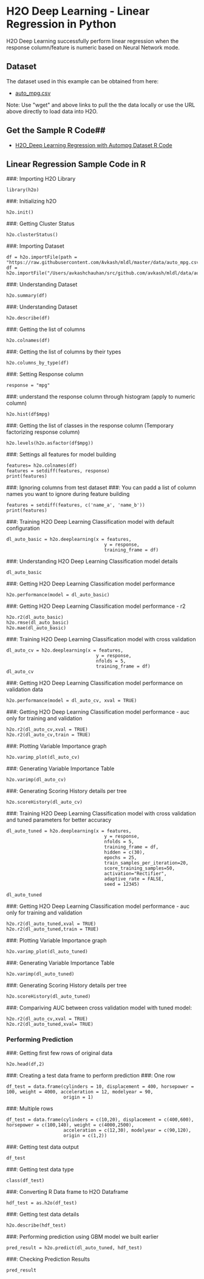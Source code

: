 # H2O Deep Learning - Linear Regression in Python # 

H2O Deep Learning successfully perform linear regression when the response column/feature is numeric based on Neural Network mode. 

## Dataset ##
The dataset used in this example can be obtained from here:
 - [auto_mpg.csv](https://raw.githubusercontent.com/Avkash/mldl/master/data/auto_mpg.csv)

Note: Use "wget" and above links to pull the the data locally or use the URL above directly to load data into H2O.
  
## Get the Sample R Code##
  - [H2O_Deep Learning Regression with Autompg Dataset R Code](https://github.com/Avkash/mldl/blob/master/code/R/H2O_DeepLearning_Regression_AutoMpg.R)
  
  
## Linear Regression Sample Code in R ##

###: Importing H2O Library
```
library(h2o)
```
###: Initializing h2O
```
h2o.init()
```
###: Getting Cluster Status
```
h2o.clusterStatus()
```
###: Importing Dataset
```
df = h2o.importFile(path = "https://raw.githubusercontent.com/Avkash/mldl/master/data/auto_mpg.csv")
df = h2o.importFile("/Users/avkashchauhan/src/github.com/avkash/mldl/data/auto_mpg.csv")
```
###: Understanding Dataset
```
h2o.summary(df)
```
###: Understanding Dataset
```
h2o.describe(df)
```
###: Getting the list of columns
```
h2o.colnames(df)
```
###: Getting the list of columns by their types
```
h2o.columns_by_type(df)
```
###: Setting Response column
```
response = "mpg"
```
###: understand the response column through histogram (apply to numeric column)
```
h2o.hist(df$mpg)
```
###: Getting the list of classes in the response column (Temporary factorizing response column)
```
h2o.levels(h2o.asfactor(df$mpg))
```
###: Settings all features for model building
```
features= h2o.colnames(df)
features = setdiff(features, response)
print(features)
```
###: Ignoring columns from test dataset
###: You can padd a list of column names you want to ignore during feature building
```
features = setdiff(features, c('name_a', 'name_b'))
print(features)
```
###: Training H2O Deep Learning Classification model with default configuration
```
dl_auto_basic = h2o.deeplearning(x = features,
                                    y = response,
                                    training_frame = df)
```
###: Understanding H2O Deep Learning Classification model details
```
dl_auto_basic
```

###: Getting H2O Deep Learning Classification model performance
```
h2o.performance(model = dl_auto_basic)
```

###: Getting H2O Deep Learning Classification model performance - r2
```
h2o.r2(dl_auto_basic)
h2o.rmse(dl_auto_basic)
h2o.mae(dl_auto_basic)
```


###: Training H2O Deep Learning Classification model with cross validation
```
dl_auto_cv = h2o.deeplearning(x = features,
                                 y = response,
                                 nfolds = 5,
                                 training_frame = df)
dl_auto_cv
```

###: Getting H2O Deep Learning Classification model performance on validation data
```
h2o.performance(model = dl_auto_cv, xval = TRUE)
```

###: Getting H2O Deep Learning Classification model performance - auc only for training and validation
```
h2o.r2(dl_auto_cv,xval = TRUE)
h2o.r2(dl_auto_cv,train = TRUE)
```


###: Plotting Variable Importance graph
```
h2o.varimp_plot(dl_auto_cv)
```

###: Generating Variable Importance Table
```
h2o.varimp(dl_auto_cv)
```

###: Generating Scoring History details per tree
```
h2o.scoreHistory(dl_auto_cv)
```

###: Training H2O Deep Learning Classification model with cross validation and tuned parameters for better accuracy
```
dl_auto_tuned = h2o.deeplearning(x = features,
                                    y = response,
                                    nfolds = 5,
                                    training_frame = df,
                                    hidden = c(30),
                                    epochs = 25,
                                    train_samples_per_iteration=20,
                                    score_training_samples=50,
                                    activation="Rectifier",
                                    adaptive_rate = FALSE,
                                    seed = 12345)

dl_auto_tuned
```

###: Getting H2O Deep Learning Classification model performance - auc only for training and validation
```
h2o.r2(dl_auto_tuned,xval = TRUE)
h2o.r2(dl_auto_tuned,train = TRUE)
```

###: Plotting Variable Importance graph
```
h2o.varimp_plot(dl_auto_tuned)
```

###: Generating Variable Importance Table
```
h2o.varimp(dl_auto_tuned)
```

###: Generating Scoring History details per tree
```
h2o.scoreHistory(dl_auto_tuned)
```


###: Compariving AUC between cross validation model with tuned model:
```
h2o.r2(dl_auto_cv,xval = TRUE)
h2o.r2(dl_auto_tuned,xval= TRUE)
```

### Performing Prediction ###

###: Getting first few rows of original data
```
h2o.head(df,2)
```

###: Creating a test data frame to perform prediction
###: One row
```
df_test = data.frame(cylinders = 10, displacement = 400, horsepower = 100, weight = 4000, acceleration = 12, modelyear = 90, 
                     origin = 1)
```

###: Multiple rows
```
df_test = data.frame(cylinders = c(10,20), displacement = c(400,600), horsepower = c(100,140), weight = c(4000,2500), 
                     acceleration = c(12,30), modelyear = c(90,120), 
                     origin = c(1,2))
```

###: Getting test data output
```
df_test
```

###: Getting test data type
```
class(df_test)
```

###: Converting R Data frame to H2O Dataframe
```
hdf_test = as.h2o(df_test)
```

###: Getting test data details
```
h2o.describe(hdf_test)
```

###: Performing prediction using GBM model we built earlier
```
pred_result = h2o.predict(dl_auto_tuned, hdf_test)
```

###: Checking Prediction Results
```
pred_result
```
